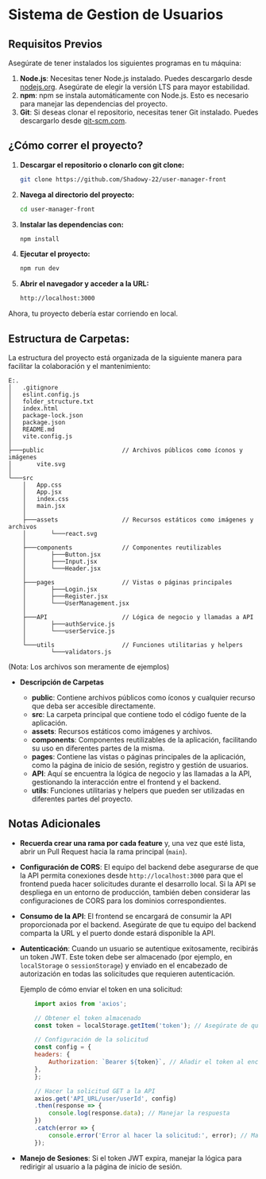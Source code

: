 # Sistema de Gestion de Usuarios

## Requisitos Previos

Asegúrate de tener instalados los siguientes programas en tu máquina:

1. **Node.js**: Necesitas tener Node.js instalado. Puedes descargarlo desde [nodejs.org](https://nodejs.org/). Asegúrate de elegir la versión LTS para mayor estabilidad.
2. **npm**: npm se instala automáticamente con Node.js. Esto es necesario para manejar las dependencias del proyecto.
3. **Git**: Si deseas clonar el repositorio, necesitas tener Git instalado. Puedes descargarlo desde [git-scm.com](https://git-scm.com/).

## ¿Cómo correr el proyecto?

1. **Descargar el repositorio o clonarlo con git clone:**
    ```bash
    git clone https://github.com/Shadowy-22/user-manager-front
    ```

2. **Navega al directorio del proyecto:**
    ```bash
    cd user-manager-front
    ```

3. **Instalar las dependencias con:**
    ```bash 
    npm install
    ```

4. **Ejecutar el proyecto:**
    ```bash
    npm run dev
    ```

5. **Abrir el navegador y acceder a la URL:**
    ```bash
    http://localhost:3000
    ```

Ahora, tu proyecto debería estar corriendo en local.

## Estructura de Carpetas: 
La estructura del proyecto está organizada de la siguiente manera para facilitar la colaboración y el mantenimiento:

    E:.
    │   .gitignore
    │   eslint.config.js
    │   folder_structure.txt
    │   index.html
    │   package-lock.json
    │   package.json
    │   README.md
    │   vite.config.js
    │
    ├───public                      // Archivos públicos como íconos y imágenes
    │       vite.svg
    │       
    └───src
        │   App.css
        │   App.jsx
        │   index.css
        │   main.jsx
        │
        ├───assets                  // Recursos estáticos como imágenes y archivos
        │       └───react.svg
        │
        ├───components              // Componentes reutilizables
        │       ├───Button.jsx
        │       ├───Input.jsx
        │       └───Header.jsx
        │
        ├───pages                   // Vistas o páginas principales
        │       ├───Login.jsx
        │       ├───Register.jsx
        │       └───UserManagement.jsx
        │
        ├───API                     // Lógica de negocio y llamadas a API
        │       ├───authService.js
        │       └───userService.js
        │
        └───utils                   // Funciones utilitarias y helpers
                └───validators.js

(Nota: Los archivos son meramente de ejemplos)

- **Descripción de Carpetas**
  
  - **public**: Contiene archivos públicos como íconos y cualquier recurso que deba ser accesible directamente.
  - **src**: La carpeta principal que contiene todo el código fuente de la aplicación.
  - **assets**: Recursos estáticos como imágenes y archivos.
  - **components**: Componentes reutilizables de la aplicación, facilitando su uso en diferentes partes de la misma.
  - **pages**: Contiene las vistas o páginas principales de la aplicación, como la página de inicio de sesión, registro y gestión de usuarios.
  - **API**: Aquí se encuentra la lógica de negocio y las llamadas a la API, gestionando la interacción entre el frontend y el backend.
  - **utils**: Funciones utilitarias y helpers que pueden ser utilizadas en diferentes partes del proyecto.

## Notas Adicionales

- **Recuerda crear una rama por cada feature** y, una vez que esté lista, abrir un Pull Request hacia la rama principal (`main`).

- **Configuración de CORS**: El equipo del backend debe asegurarse de que la API permita conexiones desde `http://localhost:3000` para que el frontend pueda hacer solicitudes durante el desarrollo local. Si la API se despliega en un entorno de producción, también deben considerar las configuraciones de CORS para los dominios correspondientes.

- **Consumo de la API**: El frontend se encargará de consumir la API proporcionada por el backend. Asegúrate de que tu equipo del backend comparta la URL y el puerto donde estará disponible la API.

- **Autenticación**: Cuando un usuario se autentique exitosamente, recibirás un token JWT. Este token debe ser almacenado (por ejemplo, en `localStorage` o `sessionStorage`) y enviado en el encabezado de autorización en todas las solicitudes que requieren autenticación.

  Ejemplo de cómo enviar el token en una solicitud:

    ```javascript
        import axios from 'axios';

        // Obtener el token almacenado
        const token = localStorage.getItem('token'); // Asegúrate de que el token esté almacenado

        // Configuración de la solicitud
        const config = {
        headers: {
            Authorization: `Bearer ${token}`, // Añadir el token al encabezado
        },
        };

        // Hacer la solicitud GET a la API
        axios.get('API_URL/user/userId', config)
        .then(response => {
            console.log(response.data); // Manejar la respuesta
        })
        .catch(error => {
            console.error('Error al hacer la solicitud:', error); // Manejar errores
        });

- **Manejo de Sesiones**: Si el token JWT expira,  manejar la lógica para redirigir al usuario a la página de inicio de sesión.
